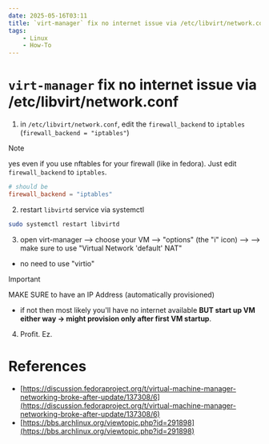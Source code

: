 ```yaml
---
date: 2025-05-16T03:11
title: `virt-manager` fix no internet issue via /etc/libvirt/network.conf
tags: 
    - Linux
    - How-To
---
```

<!-- 2025-05-16-0311 (May 16, 2025 03:11:51 AM) -->

# `virt-manager` fix no internet issue via /etc/libvirt/network.conf

1. in `/etc/libvirt/network.conf`, edit the `firewall_backend` to `iptables` (`firewall_backend = "iptables"`)

> [!NOTE]
> yes even if you use nftables for your firewall (like in fedora). Just edit `firewall_backend` to `iptables`.

```conf
# should be
firewall_backend = "iptables"
```

2. restart `libvirtd` service via systemctl

```bash
sudo systemctl restart libvirtd
```

3. open virt-manager --> choose your VM --> "options" (the "i" icon) -->  --> make sure to use "Virtual Network 'default' NAT"
- no need to use "virtio"

> [!IMPORTANT]
> MAKE SURE to have an IP Address (automatically provisioned)
> - if not then most likely you'll have no internet available **BUT start up VM either way -> might provision only after first VM startup**.

4. Profit. Ez.

# References

- [https://discussion.fedoraproject.org/t/virtual-machine-manager-networking-broke-after-update/137308/6](https://discussion.fedoraproject.org/t/virtual-machine-manager-networking-broke-after-update/137308/6)
- [https://bbs.archlinux.org/viewtopic.php?id=291898](https://bbs.archlinux.org/viewtopic.php?id=291898)

